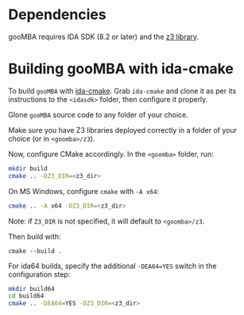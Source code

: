 # Dependencies

gooMBA requires IDA SDK (8.2 or later) and the [z3 library](https://github.com/Z3Prover/z3).

# Building gooMBA with ida-cmake

To build `gooMBA` with [ida-cmake](https://github.com/0xeb/ida-cmake).
Grab `ida-cmake` and clone it as per its instructions to the `<idasdk>` folder, then configure it properly.

Glone `gooMBA` source code to any folder of your choice.

Make sure you have Z3 libraries deployed correctly in a folder of your choice (or in `<goomba>/z3`).

Now, configure CMake accordingly. In the `<goomba>` folder, run:

```bash
mkdir build
cmake .. -DZ3_DIR=<z3_dir>
```

On MS Windows, configure `cmake` with `-A x64`:

```bash
cmake .. -A x64 -DZ3_DIR=<z3_dir>
```

Note: if `Z3_DIR` is not specified, it will default to `<goomba>/z3`.

Then build with:

```
cmake --build .
```

For ida64 builds, specify the additional `-DEA64=YES` switch in the configuration step:

```bash
mkdir build64
cd build64
cmake .. -DEA64=YES -DZ3_DIR=<z3_dir>
```
